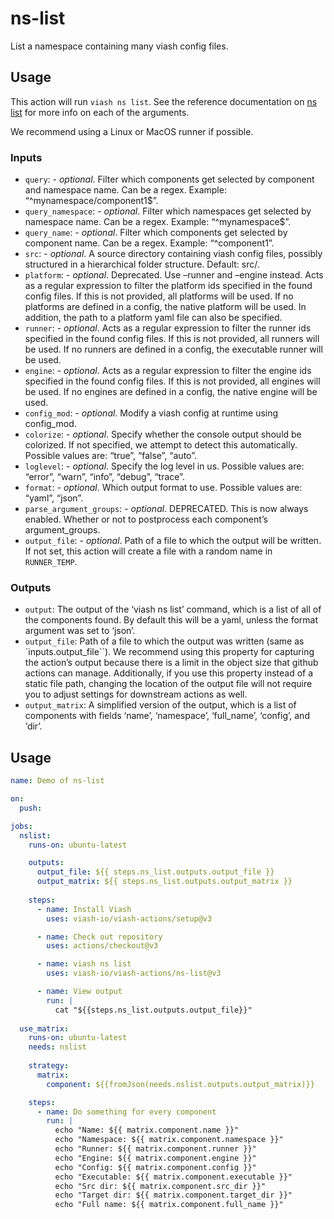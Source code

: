 

# ns-list

<!--
DO NOT EDIT THIS FILE MANUALLY!
This README was generated by running `make`
-->

List a namespace containing many viash config files.

## Usage

This action will run `viash ns list`. See the reference documentation on
[ns list](https://viash.io/reference/viash/ns.html) for more info on
each of the arguments.

We recommend using a Linux or MacOS runner if possible.

### Inputs

- `query`: - *optional*. Filter which components get selected by
  component and namespace name. Can be a regex. Example:
  “^mynamespace/component1\$”.
- `query_namespace`: - *optional*. Filter which namespaces get selected
  by namespace name. Can be a regex. Example: “^mynamespace\$”.
- `query_name`: - *optional*. Filter which components get selected by
  component name. Can be a regex. Example: “^component1”.
- `src`: - *optional*. A source directory containing viash config files,
  possibly structured in a hierarchical folder structure. Default: src/.
- `platform`: - *optional*. Deprecated. Use –runner and –engine instead.
  Acts as a regular expression to filter the platform ids specified in
  the found config files. If this is not provided, all platforms will be
  used. If no platforms are defined in a config, the native platform
  will be used. In addition, the path to a platform yaml file can also
  be specified.
- `runner`: - *optional*. Acts as a regular expression to filter the
  runner ids specified in the found config files. If this is not
  provided, all runners will be used. If no runners are defined in a
  config, the executable runner will be used.
- `engine`: - *optional*. Acts as a regular expression to filter the
  engine ids specified in the found config files. If this is not
  provided, all engines will be used. If no engines are defined in a
  config, the native engine will be used.
- `config_mod`: - *optional*. Modify a viash config at runtime using
  config_mod.
- `colorize`: - *optional*. Specify whether the console output should be
  colorized. If not specified, we attempt to detect this automatically.
  Possible values are: “true”, “false”, “auto”.
- `loglevel`: - *optional*. Specify the log level in us. Possible values
  are: “error”, “warn”, “info”, “debug”, “trace”.
- `format`: - *optional*. Which output format to use. Possible values
  are: “yaml”, “json”.
- `parse_argument_groups`: - *optional*. DEPRECATED. This is now always
  enabled. Whether or not to postprocess each component’s
  argument_groups.
- `output_file`: - *optional*. Path of a file to which the output will
  be written. If not set, this action will create a file with a random
  name in `RUNNER_TEMP`.

### Outputs

- `output`: The output of the ‘viash ns list’ command, which is a list
  of all of the components found. By default this will be a yaml, unless
  the format argument was set to ‘json’.
- `output_file`: Path of a file to which the output was written (same as
  \`inputs.output_file\`\`). We recommend using this property for
  capturing the action’s output because there is a limit in the object
  size that github actions can manage. Additionally, if you use this
  property instead of a static file path, changing the location of the
  output file will not require you to adjust settings for downstream
  actions as well.
- `output_matrix`: A simplified version of the output, which is a list
  of components with fields ‘name’, ‘namespace’, ‘full_name’, ‘config’,
  and ‘dir’.

## Usage

``` yaml
name: Demo of ns-list

on:
  push:

jobs:
  nslist:
    runs-on: ubuntu-latest

    outputs:
      output_file: ${{ steps.ns_list.outputs.output_file }}
      output_matrix: ${{ steps.ns_list.outputs.output_matrix }}
    
    steps:
      - name: Install Viash
        uses: viash-io/viash-actions/setup@v3

      - name: Check out repository
        uses: actions/checkout@v3

      - name: viash ns list
        uses: viash-io/viash-actions/ns-list@v3

      - name: View output
        run: |
          cat "${{steps.ns_list.outputs.output_file}}"
  
  use_matrix:
    runs-on: ubuntu-latest
    needs: nslist
    
    strategy:
      matrix:
        component: ${{fromJson(needs.nslist.outputs.output_matrix)}}

    steps:
      - name: Do something for every component
        run: |
          echo "Name: ${{ matrix.component.name }}"
          echo "Namespace: ${{ matrix.component.namespace }}"
          echo "Runner: ${{ matrix.component.runner }}"
          echo "Engine: ${{ matrix.component.engine }}"
          echo "Config: ${{ matrix.component.config }}"
          echo "Executable: ${{ matrix.component.executable }}"
          echo "Src dir: ${{ matrix.component.src_dir }}"
          echo "Target dir: ${{ matrix.component.target_dir }}"
          echo "Full name: ${{ matrix.component.full_name }}"
```
